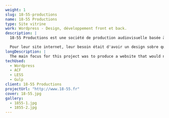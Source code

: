 ```yaml
---
weight: 1
slug: 18-55-productions
name: 18-55 Productions
type: Site vitrine
work: Wordpress - Design, développement front et back.
description: |
  18-55 Productions est une société de production audiovisuelle basée à Bordeaux.

  Pour leur site internet, leur besoin était d'avoir un design sobre qui puisse mettre en avant leur travaux ainsi que les différents talents qui travaillent avec eux.
longDescription: |
  The main focus for this project was to produce a website that would not interfere with the content it’s presenting. 18-55 Productions being a video/movie production company, it was important to come up with a design that would enhance the projects and not be too forward with its own identity. The client also wanted a user-friendly way to organize and maintain the different sections as well as the homepage. That’s why the website makes an extensive use of Advanced Custom Fields for Wordpress.
techUsed:
  - Wordpress
  - ACF
  - LESS
  - Gulp
client: 18-55 Productions
projectUrl: "http://www.18-55.fr"
cover: 18-55.jpg
gallery:
  - 1855-1.jpg
  - 1855-2.jpg
---
```

